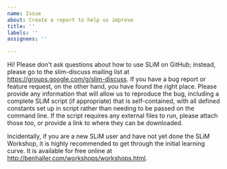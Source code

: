 ```yaml
---
name: Issue
about: Create a report to help us improve
title: ''
labels: ''
assignees: ''

---
```


Hi!  Please don't ask questions about how to use SLiM on GitHub; instead, please go to the slim-discuss mailing list at https://groups.google.com/g/slim-discuss.  If you have a bug report or feature request, on the other hand, you have found the right place.  Please provide any information that will allow us to reproduce the bug, including a complete SLiM script (if appropriate) that is self-contained, with all defined constants set up in script rather than needing to be passed on the command line.  If the script requires any external files to run, please attach those too, or provide a link to where they can be downloaded.

Incidentally, if you are a new SLiM user and have not yet done the SLiM Workshop, it is highly recommended to get through the initial learning curve.  It is available for free online at http://benhaller.com/workshops/workshops.html.
